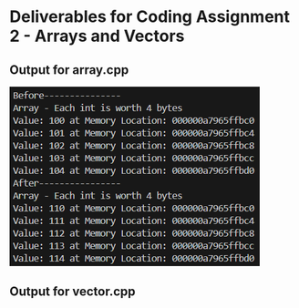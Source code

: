 # **Deliverables for Coding Assignment 2 - Arrays and Vectors**

## Output for array.cpp <br>
![alt text](Images/Lab2_ArrayOutput.png)

## Output for vector.cpp
